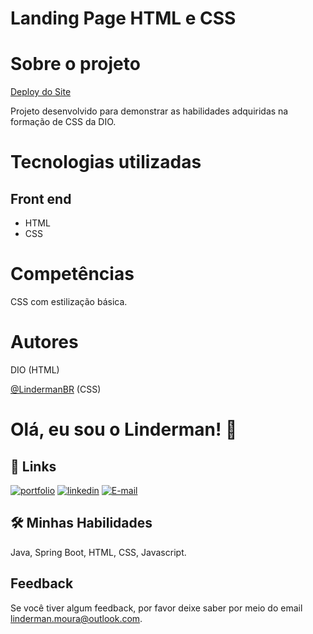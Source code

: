 # Landing Page HTML e CSS

# Sobre o projeto

[Deploy do Site](https://lindermanbr.github.io/DIO-CSS-Formation-Challange-Landing-Page/)

Projeto desenvolvido para demonstrar as habilidades adquiridas na formação de CSS da DIO.

# Tecnologias utilizadas

## Front end

- HTML
- CSS

# Competências

CSS com estilização básica.

# Autores

DIO (HTML)

[@LindermanBR](https://github.com/LindermanBR) (CSS)

# Olá, eu sou o Linderman! 👋

## 🔗 Links
[![portfolio](https://img.shields.io/badge/my_portfolio-000?style=for-the-badge&logo=ko-fi&logoColor=white)](https://github.com/LindermanBR)
[![linkedin](https://img.shields.io/badge/linkedin-0A66C2?style=for-the-badge&logo=linkedin&logoColor=white)](https://www.linkedin.com/in/linderman-moura/)
[![E-mail](https://img.shields.io/badge/-Email-000?style=for-the-badge&logo=microsoft-outlook&logoColor=E94D5F)](mailto:linderman.moura@outlook.com)


## 🛠 Minhas Habilidades
Java, Spring Boot, HTML, CSS, Javascript.


## Feedback

Se você tiver algum feedback, por favor  deixe saber por meio do email linderman.moura@outlook.com.
